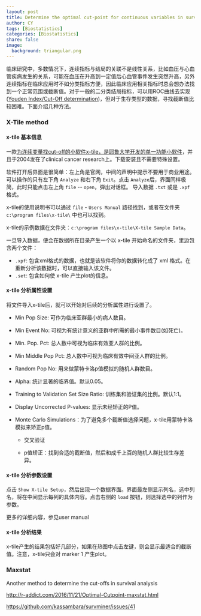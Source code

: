 ```yaml
---
layout: post
title: Determine the optimal cut-point for continuous variables in survival analysis 
author: CY
tags: [Biostatistics]
categories: [Biostatistics]
share: false
image:
  background: triangular.png
---
```




临床研究中，多数情况下，连续指标与结局的关联不是线性关系，比如血压与心血管疾病发生的关系，可能在血压在升高到一定值后心血管事件发生突然升高，另外连续指标在临床应用时不如分类指标方便，因此临床应用相关指标时总会想办法找到一个正常范围或截断值。对于一般的二分类结局指标，可以用ROC曲线去实现([Youden Index/Cut-Off determination](http://chenyuan.date/2017/06/Youden_index/))，但对于生存类型的数据，寻找截断值比较困难。下面介绍几种方法。



### X-Tile method 

#### x-tile 基本信息

一款[为连续变量找cut-off的小软件x-tile，是耶鲁大学开发的单一功能小软件](https://medicine.yale.edu/lab/rimm/research/software.aspx)，并且于2004发在了clinical cancer research上。下载安装且不需要特殊设置。                                   

软件打开后界面是很简单：左上角是官网，中间的声明中提示不要用于商业用途。可以操作的只有左下角 `Analyze` 和右下角 `Exit`。点击 `Analyze`后，界面同样极简，此时只能点击左上角 `file`  -- `open`，弹出对话框。 导入数据 `.txt` 或是 `.xpf` 格式。                      

x-tile的使用说明书可以通过 `file` - `Users Manual` 路径找到，或者在文件夹 `c:\program files\x-tile\` 中也可以找到。                  

x-tile的示例数据在文件夹：`c:\program files\x-tile\X-tile Sample Data`。     

一旦导入数据，便会在数据所在目录产生一个以 x-tile 开始命名的文件夹，里边包含两个文件：                                  

- `.xpf`: 包含xml格式的数据，也就是该软件将你的数据转化成了 xml 格式。在重新分析该数据时，可以直接输入该文件。                       
- `.set`: 包含如何使 x-tile 产生plot的信息。                 



#### x-tile 分析属性设置

将文件导入x-tile后，就可以开始对后续的分析属性进行设置了。   

- Min Pop Size: 可作为临床亚群最小的病人数目。     

- Min Event No: 可视为有统计意义的亚群中所需的最小事件数目(如死亡)。    

- Min. Pop. Pct: 总人数中可视为临床有效亚人群的比例。

- Min Middle Pop Pct: 总人数中可视为临床有效中间亚人群的比例。   

- Random Pop No: 用来做蒙特卡洛p值模拟的随机人群数目。   

- Alpha: 统计显著的临界值。默认0.05。    

- Training to Validation Set Size Ratio: 训练集和验证集的比例。默认1:1。  

- Display Uncorrected P-values: 显示未经矫正的P值。   

- Monte Carlo Simulations：为了避免多个截断值选择问题，x-tile用蒙特卡洛模拟来矫正p值。     

  - 交叉验证   

  - p值矫正：找到合适的截断值，然后和成千上百的随机人群比较生存差异。      


    

#### x-tile 分析参数设置   

点击 `Show X-tile Setup`，然后出现一个数据界面。界面最左侧显示列名，选中列名，将在中间显示每列的具体内容。点击右侧的 `load` 按钮，则选择选中的列作为参数。

更多的详细内容，参见user manual



#### x-tile 分析结果

x-tile产生的结果包括好几部分，如果在热图中点击左键，则会显示最适合的截断值。注意，x-tile只会对 marker 1 产生plot。 



### Maxstat





Another method to determine the cut-offs in survival analysis 

http://r-addict.com/2016/11/21/Optimal-Cutpoint-maxstat.html

https://github.com/kassambara/survminer/issues/41